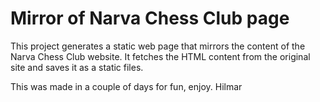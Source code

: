 # Mirror of Narva Chess Club page

This project generates a static web page that mirrors the content of the Narva
Chess Club website. It fetches the HTML content from the original site and
saves it as a static files.

This was made in a couple of days for fun, enjoy.
Hilmar
